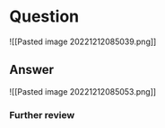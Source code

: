 # Question
![[Pasted image 20221212085039.png]]
## Answer
![[Pasted image 20221212085053.png]]
### Further review
